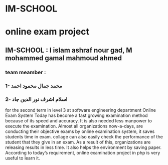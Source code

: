 # IM-SCHOOL
# online exam project

## IM-SCHOOL : I islam ashraf nour gad, M mohammed gamal mahmoud ahmed 
### team meamber :
###                 1- محمد جمال محمود احمد
###                 2- اسلام اشرف نور الدين جاد

for the second term in level 3 at software engineering department
Online Exam System Today has become a fast growing examination method because of its speed and accuracy. It is also needed less manpower to execute the examination. Almost all organizations now-a-days, are conducting their objective exams by online examination system, it saves students time in exam. collage can also easily check the performance of the student that they give in an exam. As a result of this, organizations are releasing results in less time. It also helps the environment by saving paper. According to today’s requirement, online examination project in php is very useful to learn it.

